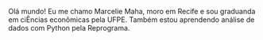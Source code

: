 Olá mundo!
Eu me chamo Marcelie Maha, moro em Recife e sou graduanda em ciÊncias econômicas pela UFPE. Também estou aprendendo análise de dados com Python pela Reprograma.